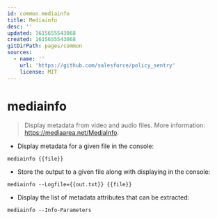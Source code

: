 ```yaml
---
id: common.mediainfo
title: Mediainfo
desc: ''
updated: 1615655543068
created: 1615655543068
gitDirPath: pages/common
sources:
  - name: ''
    url: 'https://github.com/salesforce/policy_sentry'
    license: MIT
---
```

# mediainfo

> Display metadata from video and audio files.
> More information: <https://mediaarea.net/MediaInfo>.

- Display metadata for a given file in the console:

`mediainfo {{file}}`

- Store the output to a given file along with displaying in the console:

`mediainfo --Logfile={{out.txt}} {{file}}`

- Display the list of metadata attributes that can be extracted:

`mediainfo --Info-Parameters`

